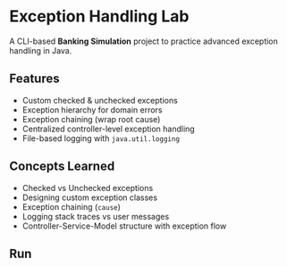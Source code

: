 # Exception Handling Lab

A CLI-based **Banking Simulation** project to practice advanced exception handling in Java.

## Features

- Custom checked & unchecked exceptions
- Exception hierarchy for domain errors
- Exception chaining (wrap root cause)
- Centralized controller-level exception handling
- File-based logging with `java.util.logging`

## Concepts Learned

- Checked vs Unchecked exceptions
- Designing custom exception classes
- Exception chaining (`cause`)
- Logging stack traces vs user messages
- Controller-Service-Model structure with exception flow

## Run